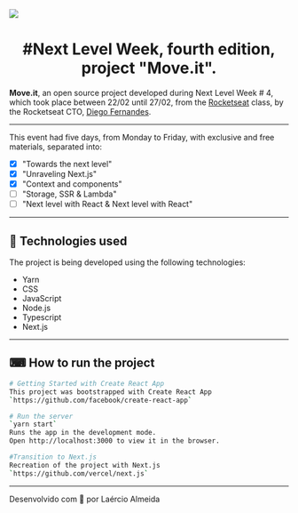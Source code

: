 <img width="auto" src="https://github.com/Laercio2/Next-Level-Week-4/blob/main/banner.png">

<h1 align="center">#Next Level Week, fourth edition, project "Move.it".</h1>

**Move.it**, an open source project developed during Next Level Week # 4, which took place between 22/02 until 27/02, from the [Rocketseat](https://github.com/rocketseat) class, by the Rocketseat CTO, [Diego Fernandes](https://github.com/diego3g).

---

This event had five days, from Monday to Friday, with exclusive and free materials, separated into:
- [x] "Towards the next level"
- [x] "Unraveling Next.js"
- [x] "Context and components"
- [ ] "Storage, SSR & Lambda"
- [ ] "Next level with React & Next level with React"

---
## 🚀 Technologies used

The project is being developed using the following technologies:

- Yarn
- CSS
- JavaScript
- Node.js 
- Typescript 
- Next.js
---

## ⌨ How to run the project

```bash
# Getting Started with Create React App
This project was bootstrapped with Create React App
`https://github.com/facebook/create-react-app`

# Run the server
`yarn start`
Runs the app in the development mode.
Open http://localhost:3000 to view it in the browser.

#Transition to Next.js
Recreation of the project with Next.js
`https://github.com/vercel/next.js`
```


---


Desenvolvido com 💜 por Laércio Almeida
